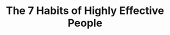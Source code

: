 ---
layout: book
title: The 7 Habits of Highly Effective People
tagline: Proven Steps to Maximize Your Potential
authors: [Stephen R. Covey]
amazon_url: https://www.amazon.com/Habits-Highly-Effective-People-Powerful/dp/1982137274/
categories: [ leadership ]
tags: [ featured ]
rating: 5
ratings_count : 10755
image: https://images-na.ssl-images-amazon.com/images/I/41f3shLJf5L.jpg
description: One of the most inspiring and impactful books ever written, The 7 Habits of Highly Effective People has captivated readers for nearly three decades. It has transformed the lives of presidents and CEOs, educators and parents—millions of people of all ages and occupations. 
---